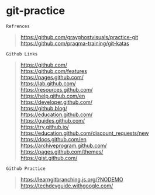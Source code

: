 # git-practice

`Refrences`
> https://github.com/grayghostvisuals/practice-git <br>
> https://github.com/praqma-training/git-katas <br>

`Github Links`
> https://github.com/ <br>
> https://github.com/features <br>
> https://pages.github.com/ <br>
> https://lab.github.com/ <br>
> https://resources.github.com/ <br>
> https://help.github.com/en <br>
> https://developer.github.com/ <br>
> https://github.blog/ <br>
> https://education.github.com/ <br>
> https://guides.github.com/ <br>
> https://try.github.io/ <br>
> https://education.github.com/discount_requests/new <br>
> https://docs.github.com/en <br>
> https://archiveprogram.github.com/ <br>
> https://pages.github.com/themes/ <br>
> https://gist.github.com/ <br>

`Github Practice` 
> https://learngitbranching.js.org/?NODEMO <br>
> https://techdevguide.withgoogle.com/ <br>
